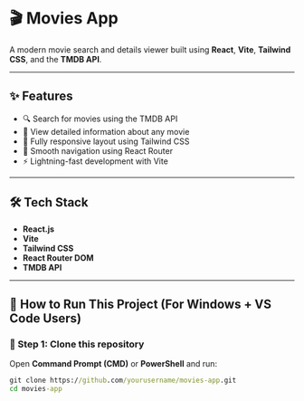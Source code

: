 # 🎬 Movies App

A modern movie search and details viewer built using **React**, **Vite**, **Tailwind CSS**, and the **TMDB API**.

---

## ✨ Features

- 🔍 Search for movies using the TMDB API
- 📄 View detailed information about any movie
- 📱 Fully responsive layout using Tailwind CSS
- 🔁 Smooth navigation using React Router
- ⚡ Lightning-fast development with Vite

---

## 🛠 Tech Stack

- **React.js**
- **Vite**
- **Tailwind CSS**
- **React Router DOM**
- **TMDB API**

---

## 🚀 How to Run This Project (For Windows + VS Code Users)

### 🔹 Step 1: Clone this repository

Open **Command Prompt (CMD)** or **PowerShell** and run:

```cmd
git clone https://github.com/yourusername/movies-app.git
cd movies-app
